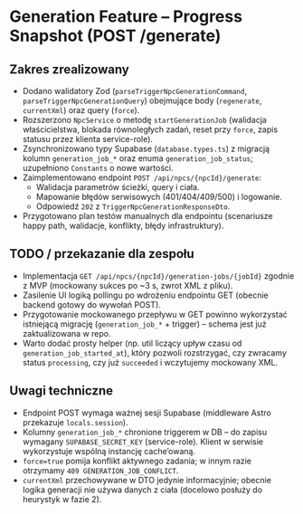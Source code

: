 # Generation Feature – Progress Snapshot (POST /generate)

## Zakres zrealizowany

- Dodano walidatory Zod (`parseTriggerNpcGenerationCommand`, `parseTriggerNpcGenerationQuery`) obejmujące body (`regenerate`, `currentXml`) oraz query (`force`).
- Rozszerzono `NpcService` o metodę `startGenerationJob` (walidacja właścicielstwa, blokada równoległych zadań, reset przy `force`, zapis statusu przez klienta service-role).
- Zsynchronizowano typy Supabase (`database.types.ts`) z migracją kolumn `generation_job_*` oraz enuma `generation_job_status`; uzupełniono `Constants` o nowe wartości.
- Zaimplementowano endpoint `POST /api/npcs/{npcId}/generate`:
  - Walidacja parametrów ścieżki, query i ciała.
  - Mapowanie błędów serwisowych (401/404/409/500) i logowanie.
  - Odpowiedź `202` z `TriggerNpcGenerationResponseDto`.
- Przygotowano plan testów manualnych dla endpointu (scenariusze happy path, walidacje, konflikty, błędy infrastruktury).

## TODO / przekazanie dla zespołu

- Implementacja `GET /api/npcs/{npcId}/generation-jobs/{jobId}` zgodnie z MVP (mockowany sukces po ~3 s, zwrot XML z pliku).
- Zasilenie UI logiką pollingu po wdrożeniu endpointu GET (obecnie backend gotowy do wywołań POST).
- Przygotowanie mockowanego przepływu w GET powinno wykorzystać istniejącą migrację (`generation_job_*` + trigger) – schema jest już zaktualizowana w repo.
- Warto dodać prosty helper (np. util liczący upływ czasu od `generation_job_started_at`), który pozwoli rozstrzygać, czy zwracamy status `processing`, czy już `succeeded` i wczytujemy mockowany XML.

## Uwagi techniczne

- Endpoint POST wymaga ważnej sesji Supabase (middleware Astro przekazuje `locals.session`).
- Kolumny `generation_job_*` chronione triggerem w DB – do zapisu wymagany `SUPABASE_SECRET_KEY` (service-role). Klient w serwisie wykorzystuje wspólną instancję cache’owaną.
- `force=true` pomija konflikt aktywnego zadania; w innym razie otrzymamy `409 GENERATION_JOB_CONFLICT`.
- `currentXml` przechowywane w DTO jedynie informacyjnie; obecnie logika generacji nie używa danych z ciała (docelowo posłuży do heurystyk w fazie 2).
